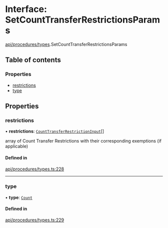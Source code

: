 # Interface: SetCountTransferRestrictionsParams

[api/procedures/types](../wiki/api.procedures.types).SetCountTransferRestrictionsParams

## Table of contents

### Properties

- [restrictions](../wiki/api.procedures.types.SetCountTransferRestrictionsParams#restrictions)
- [type](../wiki/api.procedures.types.SetCountTransferRestrictionsParams#type)

## Properties

### restrictions

• **restrictions**: [`CountTransferRestrictionInput`](../wiki/api.procedures.types.CountTransferRestrictionInput)[]

array of Count Transfer Restrictions with their corresponding exemptions (if applicable)

#### Defined in

[api/procedures/types.ts:228](https://github.com/PolymeshAssociation/polymesh-sdk/blob/3d14e829/src/api/procedures/types.ts#L228)

___

### type

• **type**: [`Count`](../wiki/api.procedures.types.TransferRestrictionType#count)

#### Defined in

[api/procedures/types.ts:229](https://github.com/PolymeshAssociation/polymesh-sdk/blob/3d14e829/src/api/procedures/types.ts#L229)
